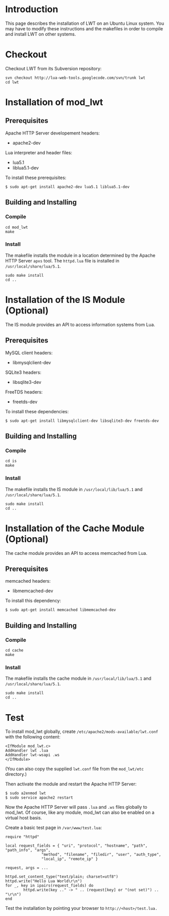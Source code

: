 # Introduction #

This page describes the installation of LWT on an Ubuntu Linux system. You may have to modify these instructions and the makefiles in order to compile and install LWT on other systems.



# Checkout #

Checkout LWT from its Subversion repository:

```
svn checkout http://lua-web-tools.googlecode.com/svn/trunk lwt
cd lwt
```

# Installation of mod\_lwt #

## Prerequisites ##

Apache HTTP Server developement headers:

  * apache2-dev

Lua interpreter and header files:

  * lua5.1
  * liblua5.1-dev

To install these prerequisites:

```
$ sudo apt-get install apache2-dev lua5.1 liblua5.1-dev 
```

## Building and Installing ##

### Compile ###

```
cd mod_lwt
make
```

### Install ###

The makefile installs the module in a location determined by the Apache HTTP Server `apxs` tool. The `httpd.lua` file is installed in `/usr/local/share/lua/5.1`.

```
sudo make install
cd ..
```

# Installation of the IS Module (Optional) #

The IS module provides an API to access information systems from Lua.

## Prerequisites ##

MySQL client headers:

  * libmysqlclient-dev

SQLite3 headers:

  * libsqlite3-dev

FreeTDS headers:

  * freetds-dev

To install these dependencies:

```
$ sudo apt-get install libmysqlclient-dev libsqlite3-dev freetds-dev
```

## Building and Installing ##

### Compile ###

```
cd is
make
```

### Install ###

The makefile installs the IS module in `/usr/local/lib/lua/5.1` and `/usr/local/share/lua/5.1`.

```
sudo make install
cd ..
```

# Installation of the Cache Module (Optional) #

The cache module provides an API to access memcached from Lua.

## Prerequisites ##

memcached headers:

  * libmemcached-dev

To install this dependency:

```
$ sudo apt-get install memcached libmemcached-dev 
```

## Building and Installing ##

### Compile ###

```
cd cache
make
```

### Install ###

The makefile installs the cache module in `/usr/local/lib/lua/5.1` and `/usr/local/share/lua/5.1`.

```
sudo make install
cd ..
```

# Test #

To install mod\_lwt globally, create `/etc/apache2/mods-available/lwt.conf` with the following content:

```
<IfModule mod_lwt.c>
AddHandler lwt .lua
AddHandler lwt-wsapi .ws
</IfModule>
```

(You can also copy the supplied `lwt.conf` file from the `mod_lwt/etc` directory.)

Then activate the module and restart the Apache HTTP Server:

```
$ sudo a2enmod lwt
$ sudo service apache2 restart
```

Now the Apache HTTP Server will pass `.lua` and `.ws` files globally to mod\_lwt. Of course, like any module, mod\_lwt can also be enabled on a virtual host basis.

Create a basic test page in `/var/www/test.lua`:

```
require "httpd"

local request_fields = { "uri", "protocol", "hostname", "path", "path_info", "args",
                "method", "filename", "filedir", "user", "auth_type",
                "local_ip", "remote_ip" }

request, args = ...

httpd.set_content_type("text/plain; charset=utf8")
httpd.write("Hello Lua World\r\n")
for _, key in ipairs(request_fields) do
        httpd.write(key .." -> " .. (request[key] or "(not set)") .. "\r\n")
end
```

Test the installation by pointing your browser to `http://<host>/test.lua.`